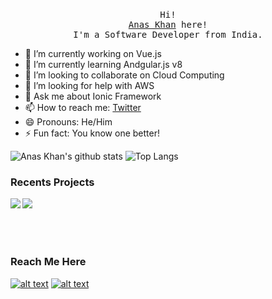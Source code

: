 <p align="center">
  <br>
  <samp>Hi! <br> <a href="https://www.linkedin.com/in/thekhananas/">Anas Khan</a> here!<br> I'm a Software Developer from India.<br></samp>
</p>

- 🔭 I’m currently working on Vue.js 
- 🌱 I’m currently learning Andgular.js v8
- 👯 I’m looking to collaborate on Cloud Computing
- 🤔 I’m looking for help with AWS
- 💬 Ask me about Ionic Framework
- 📫 How to reach me: [Twitter](https://twitter.com/theanaskhan)
- 😄 Pronouns: He/Him
- ⚡ Fun fact: You know one better!

![Anas Khan's github stats](https://github-readme-stats.vercel.app/api?username=chilloutwithanas)
![Top Langs](https://github-readme-stats.vercel.app/api/top-langs/?username=chilloutwithanas&layout=compact&hide=css)

### Recents Projects
<a href="https://github.com/chilloutwithanas/React-Android-Application">
  <img align="left" src="https://github-readme-stats.vercel.app/api/pin/?username=chilloutwithanas&repo=React-Android-Application" />
</a>
<a href="https://github.com/chilloutwithanas/Computer-Vision">
  <img align="left" src="https://github-readme-stats.vercel.app/api/pin/?username=chilloutwithanas&repo=Computer-Vision" />
</a>
<br>
<br>
<br>
<br>
<h3 align="left">Reach Me Here</h3>

[![alt text][1.1]][1]
[![alt text][2.1]][2]

[1.1]: http://i.imgur.com/tXSoThF.png (twitter icon with padding)
[2.1]: http://i.imgur.com/0o48UoR.png (github icon with padding)

[1]: https://twitter.com/theanaskhan 
[2]: http://www.github.com/carlsednaoui
